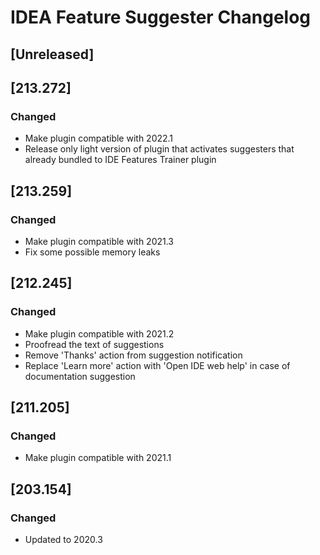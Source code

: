 # IDEA Feature Suggester Changelog

## [Unreleased]

## [213.272]
### Changed
- Make plugin compatible with 2022.1
- Release only light version of plugin that activates suggesters that already bundled to IDE Features Trainer plugin

## [213.259]
### Changed
- Make plugin compatible with 2021.3
- Fix some possible memory leaks 

## [212.245]
### Changed
- Make plugin compatible with 2021.2
- Proofread the text of suggestions
- Remove 'Thanks' action from suggestion notification
- Replace 'Learn more' action with 'Open IDE web help' in case of documentation suggestion

## [211.205]
### Changed
- Make plugin compatible with 2021.1

## [203.154]
### Changed
- Updated to 2020.3
